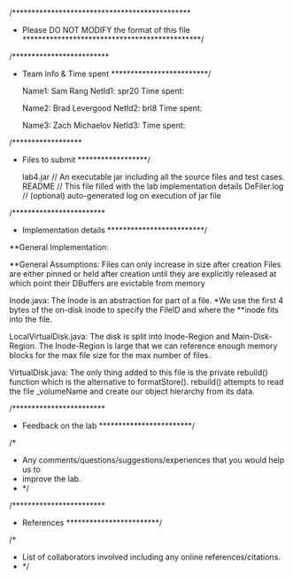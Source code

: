/**********************************************
 * Please DO NOT MODIFY the format of this file
 **********************************************/

/*************************
 * Team Info & Time spent
 *************************/

	Name1: Sam Rang
	NetId1: spr20
	Time spent: 

	Name2: Brad Levergood
	NetId2: brl8
	Time spent: 

	Name3: Zach Michaelov
	NetId3: 
	Time spent: 

/******************
 * Files to submit
 ******************/

	lab4.jar // An executable jar including all the source files and test cases.
	README	// This file filled with the lab implementation details
   DeFiler.log   // (optional) auto-generated log on execution of jar file

/************************
 * Implementation details
 *************************/
 
 **General Implementation:
 
 **General Assumptions:
 Files can only increase in size after creation
 Files are either pinned or held after creation until they are explicitly released
 	at which point their DBuffers are evictable from memory

Inode.java:
The Inode is an abstraction for part of a file. 
*We use the first 4 bytes of the on-disk inode to specify the FileID and where the
**inode fits into the file.

LocalVirtualDisk.java:
The disk is split into Inode-Region and Main-Disk-Region. The Inode-Region is large 
that we can reference enough memory blocks for the max file size for the max number
of files. 

VirtualDisk.java:
The only thing added to this file is the private rebuild() function which is the 
alternative to formatStore(). rebuild() attempts to read the file _volumeName and 
create our object hierarchy from its data. 

/************************
 * Feedback on the lab
 ************************/

/*
 * Any comments/questions/suggestions/experiences that you would help us to
 * improve the lab.
 * */

/************************
 * References
 ************************/

/*
 * List of collaborators involved including any online references/citations.
 * */
 
